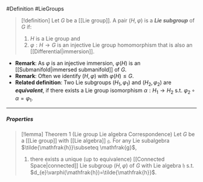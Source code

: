 #Definition #LieGroups 

> [!definition]
> Let $G$ be a [[Lie group]]. A pair $(H,\varphi)$ is a ***Lie subgroup*** of $G$ if:
> 1. $H$ is a Lie group and
> 2. $\varphi:H\to G$ is an injective Lie group homomorphism that is also an [[Differential|immersion]].
- **Remark**: As $\varphi$ is an injective immersion, $\varphi(H)$ is an [[Submanifold|immersed submanifold]] of $G$. 
- **Remark**: Often we identify $(H,\varphi)$ with $\varphi(H)\leq G$.
- **Related definition**: Two Lie subgroups $(H_{1},\varphi_{1})$ and $(H_{2},\varphi_{2})$ are ***equivalent***, if there exists a Lie group isomorphism $\alpha:H_{1}\to H_{2}$ s.t. $\varphi_{2}\circ\alpha=\varphi_{1}$. 
---
##### Properties
> [!lemma] Theorem 1 (Lie group Lie algebra Correspondence)
> Let $G$ be a [[Lie group]] with [[Lie algebra]] $\mathfrak{g}$. For any Lie subalgebra $\tilde{\mathfrak{h}}\subseteq \mathfrak{g}$, 
> 1. there exists a unique (up to equivalence) [[Connected Space|connected]] Lie subgroup $(H,\varphi)$ of $G$ with Lie algebra $\mathfrak{h}$ s.t. $d_{e}\varphi(\mathfrak{h})=\tilde{\mathfrak{h}}$.